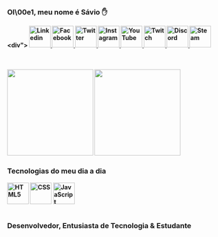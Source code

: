 ### Ol\00e1, meu nome é <b>Sávio<b> ✋

<div"> 
<a href="https://www.linkedin.com/in/saviodeveloper/"> <img height="50" width="50" alt="Linkedin" src=""> </a>
<a href="https://facebook.com/saviodeveloper"> <img height="50" width="50" alt="Facebook" src=""> </a>
<a href="https://twitter.com/saviodeveloper"> <img height="50" width="50" alt="Twitter" src=""> </a>
<a href="https://instagram.com/saviodeveloper"> <img height="50" width="50" alt="Instagram" src=""> </a>
<a href="https://www.youtube.com/@saviodeveloper2634/featured"> <img height="50" width="50" alt="YouTube" src="https://i.pinimg.com/originals/e5/23/0f/e5230f11592baba39741f0affcab5967.jpg"> </a>
<a href="https://twitch.com/saviodeveloper"> <img height="50" width="50" alt="Twitch" src="https://i.pinimg.com/originals/3b/1a/c3/3b1ac3a9b4edd613465cec70dfc77b81.jpg"> </a>
<a href="https://www.youtube.com/@saviodeveloper2634/featured"> <img height="50" width="50" alt="Discord" src=""> </a>
<a href="https://steamcommunity.com/id/saviodeveloper/"> <img height="50" width="50" alt="Steam" src=""> </a>
</div> <br/> <br/>

<div style="display: inline block">
<img height="200" src="https://github-readme-stats.vercel.app/api?username=SAV10DEVELOPER&show_icons=true&theme=dark" />
<img height="200" src="https://github-readme-stats.vercel.app/api/top-langs/?username=SAV10DEVELOPER&layout=compact" />
</div>
  
### Tecnologias do meu dia a dia
<div style="display: inline block">
  <img height="50" width="50" align="center" alt="HTML5" src="https://cdn.jsdelivr.net/gh/devicons/devicon/icons/html5/html5-original.svg" />
  <img height="50" width="50" align="center" alt="CSS" src="https://cdn.jsdelivr.net/gh/devicons/devicon/icons/css3/css3-original.svg" />
  <img height="50" width="50" align="center" alt="JavaScript" src="https://cdn.jsdelivr.net/gh/devicons/devicon/icons/javascript/javascript-original.svg" />
</div> <br/>

### Desenvolvedor, Entusiasta de Tecnologia & Estudante
